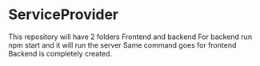 # ServiceProvider
This repository will have 2 folders
Frontend and backend
For backend run npm start and it will run the server
Same command goes for frontend
Backend is completely created.
